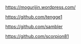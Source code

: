 https://mogurijin.wordpress.com/

https://github.com/tengge1

https://github.com/sambler

https://github.com/scorpion81
